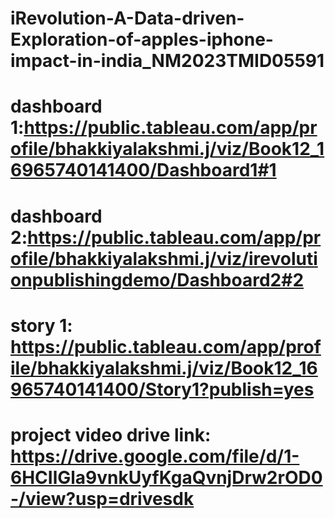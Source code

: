 # iRevolution-A-Data-driven-Exploration-of-apples-iphone-impact-in-india_NM2023TMID05591
# dashboard 1:https://public.tableau.com/app/profile/bhakkiyalakshmi.j/viz/Book12_16965740141400/Dashboard1#1
# dashboard 2:https://public.tableau.com/app/profile/bhakkiyalakshmi.j/viz/irevolutionpublishingdemo/Dashboard2#2
# story 1: https://public.tableau.com/app/profile/bhakkiyalakshmi.j/viz/Book12_16965740141400/Story1?publish=yes
# project video drive link: https://drive.google.com/file/d/1-6HCIlGla9vnkUyfKgaQvnjDrw2rOD0-/view?usp=drivesdk
